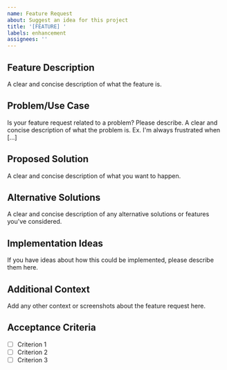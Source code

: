```yaml
---
name: Feature Request
about: Suggest an idea for this project
title: '[FEATURE] '
labels: enhancement
assignees: ''
---
```


## Feature Description
A clear and concise description of what the feature is.

## Problem/Use Case
Is your feature request related to a problem? Please describe.
A clear and concise description of what the problem is. Ex. I'm always frustrated when [...]

## Proposed Solution
A clear and concise description of what you want to happen.

## Alternative Solutions
A clear and concise description of any alternative solutions or features you've considered.

## Implementation Ideas
If you have ideas about how this could be implemented, please describe them here.

## Additional Context
Add any other context or screenshots about the feature request here.

## Acceptance Criteria
- [ ] Criterion 1
- [ ] Criterion 2
- [ ] Criterion 3